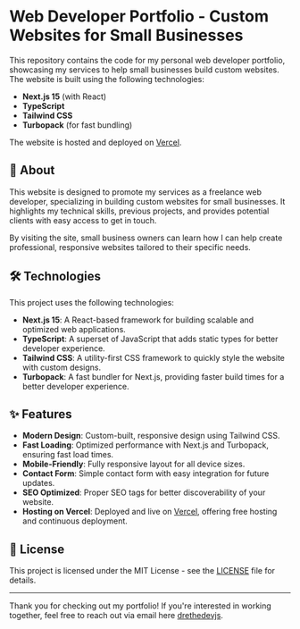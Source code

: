 # Web Developer Portfolio - Custom Websites for Small Businesses

This repository contains the code for my personal web developer portfolio, showcasing my services to help small businesses build custom websites. The website is built using the following technologies:

- **Next.js 15** (with React)
- **TypeScript**
- **Tailwind CSS**
- **Turbopack** (for fast bundling)

The website is hosted and deployed on [Vercel](https://vercel.com).

## 📖 About

This website is designed to promote my services as a freelance web developer, specializing in building custom websites for small businesses. It highlights my technical skills, previous projects, and provides potential clients with easy access to get in touch.

By visiting the site, small business owners can learn how I can help create professional, responsive websites tailored to their specific needs.

## 🛠️ Technologies

This project uses the following technologies:

- **Next.js 15**: A React-based framework for building scalable and optimized web applications.
- **TypeScript**: A superset of JavaScript that adds static types for better developer experience.
- **Tailwind CSS**: A utility-first CSS framework to quickly style the website with custom designs.
- **Turbopack**: A fast bundler for Next.js, providing faster build times for a better developer experience.

## ✨ Features

- **Modern Design**: Custom-built, responsive design using Tailwind CSS.
- **Fast Loading**: Optimized performance with Next.js and Turbopack, ensuring fast load times.
- **Mobile-Friendly**: Fully responsive layout for all device sizes.
- **Contact Form**: Simple contact form with easy integration for future updates.
- **SEO Optimized**: Proper SEO tags for better discoverability of your website.
- **Hosting on Vercel**: Deployed and live on [Vercel](https://vercel.com), offering free hosting and continuous deployment.

## 📝 License

This project is licensed under the MIT License - see the [LICENSE](LICENSE) file for details.

---

Thank you for checking out my portfolio! If you're interested in working together, feel free to reach out via email here [drethedevjs](drethedevjs@gmail.com).

